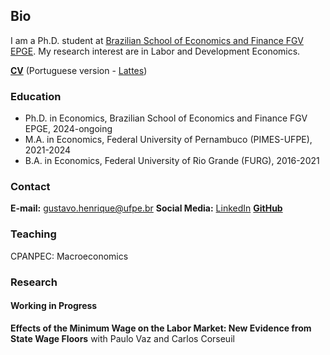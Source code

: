 ## Bio

I am a Ph.D. student at <a href="https://epge.fgv.br/pt/pos-graduacao/doutorado-mestrado/descricao" target="_blank">Brazilian School of Economics and Finance FGV EPGE</a>. My research interest are in Labor and Development Economics.

**<a href="https://www.dropbox.com/preview/CV/CV___Gustavo_Henrique.pdf?context=content_suggestions&role=personal" target="_blank">CV</a>** (Portuguese version - <a href="http://lattes.cnpq.br/8605662544752279" target="_blank">Lattes</a>)

### Education

- Ph.D. in Economics, Brazilian School of Economics and Finance FGV EPGE, 2024-ongoing
- M.A. in Economics, Federal University of Pernambuco (PIMES-UFPE), 2021-2024
- B.A. in Economics, Federal University of Rio Grande (FURG), 2016-2021

### Contact

**E-mail:** gustavo.henrique@ufpe.br
**Social Media:** <a href="https://www.linkedin.com/in/gustavo-henrique-pedroso-de-oliveira-321697158/" target="_blank">LinkedIn</a>
**<a href="https://github.com/Gustaveconomista" target="_blank">GitHub</a>**

### Teaching

CPANPEC: Macroeconomics

### Research
#### Working in Progress

**Effects of the Minimum Wage on the Labor Market: New Evidence from State Wage Floors** with Paulo Vaz and Carlos Corseuil
